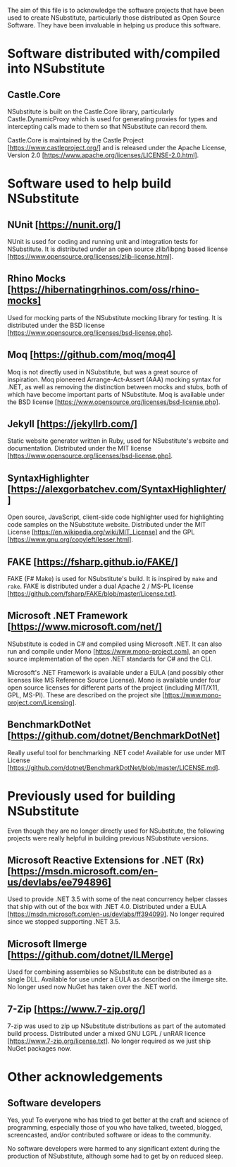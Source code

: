 The aim of this file is to acknowledge the software projects that have been used to create NSubstitute, particularly those distributed as Open Source Software. They have been invaluable in helping us produce this software.

# Software distributed with/compiled into NSubstitute

## Castle.Core
NSubstitute is built on the Castle.Core library, particularly Castle.DynamicProxy which is used for generating proxies for types and intercepting calls made to them so that NSubstitute can record them. 

Castle.Core is maintained by the Castle Project [https://www.castleproject.org/] and is released under the Apache License, Version 2.0 [https://www.apache.org/licenses/LICENSE-2.0.html].

# Software used to help build NSubstitute

## NUnit [https://nunit.org/]
NUnit is used for coding and running unit and integration tests for NSubstitute. It is distributed under an open source zlib/libpng based license [https://www.opensource.org/licenses/zlib-license.html].

## Rhino Mocks [https://hibernatingrhinos.com/oss/rhino-mocks]
Used for mocking parts of the NSubstitute mocking library for testing. It is distributed under the BSD license [https://www.opensource.org/licenses/bsd-license.php].

## Moq [https://github.com/moq/moq4]
Moq is not directly used in NSubstitute, but was a great source of inspiration. Moq pioneered Arrange-Act-Assert (AAA) mocking syntax for .NET, as well as removing the distinction between mocks and stubs, both of which have become important parts of NSubstitute. Moq is available under the BSD license [https://www.opensource.org/licenses/bsd-license.php].

## Jekyll [https://jekyllrb.com/]
Static website generator written in Ruby, used for NSubstitute's website and documentation. Distributed under the MIT license [https://www.opensource.org/licenses/bsd-license.php].

## SyntaxHighlighter [https://alexgorbatchev.com/SyntaxHighlighter/]
Open source, JavaScript, client-side code highlighter used for highlighting code samples on the NSubstitute website. Distributed under the MIT License [https://en.wikipedia.org/wiki/MIT_License] and the GPL [https://www.gnu.org/copyleft/lesser.html].

## FAKE [https://fsharp.github.io/FAKE/]
FAKE (F# Make) is used for NSubstitute's build. It is inspired by `make` and `rake`. FAKE is distributed under a dual Apache 2 / MS-PL license [https://github.com/fsharp/FAKE/blob/master/License.txt].

## Microsoft .NET Framework [https://www.microsoft.com/net/]
NSubstitute is coded in C# and compiled using Microsoft .NET. It can also run and compile under Mono [https://www.mono-project.com], an open source implementation of the open .NET standards for C# and the CLI.

Microsoft's .NET Framework is available under a EULA (and possibly other licenses like MS Reference Source License).
Mono is available under four open source licenses for different parts of the project (including MIT/X11, GPL, MS-Pl). These are described on the project site [https://www.mono-project.com/Licensing].

## BenchmarkDotNet [https://github.com/dotnet/BenchmarkDotNet]
Really useful tool for benchmarking .NET code! Available for use under MIT License [https://github.com/dotnet/BenchmarkDotNet/blob/master/LICENSE.md].

# Previously used for building NSubstitute

Even though they are no longer directly used for NSubstitute, the following projects were really helpful in building previous NSubstitute versions.

## Microsoft Reactive Extensions for .NET (Rx) [https://msdn.microsoft.com/en-us/devlabs/ee794896]
Used to provide .NET 3.5 with some of the neat concurrency helper classes that ship with out of the box with .NET 4.0. Distributed under a EULA [https://msdn.microsoft.com/en-us/devlabs/ff394099]. No longer required since we stopped supporting .NET 3.5.

## Microsoft Ilmerge [https://github.com/dotnet/ILMerge]
Used for combining assemblies so NSubstitute can be distributed as a single DLL. Available for use under a EULA as described on the ilmerge site. No longer used now NuGet has taken over the .NET world.

## 7-Zip [https://www.7-zip.org/]
7-zip was used to zip up NSubstitute distributions as part of the automated build process. Distributed under a mixed GNU LGPL / unRAR licence [https://www.7-zip.org/license.txt]. No longer required as we just ship NuGet packages now.

# Other acknowledgements

## Software developers
Yes, you! To everyone who has tried to get better at the craft and science of programming, especially those of you who have talked, tweeted, blogged, screencasted, and/or contributed software or ideas to the community.

No software developers were harmed to any significant extent during the production of NSubstitute, although some had to get by on reduced sleep.

